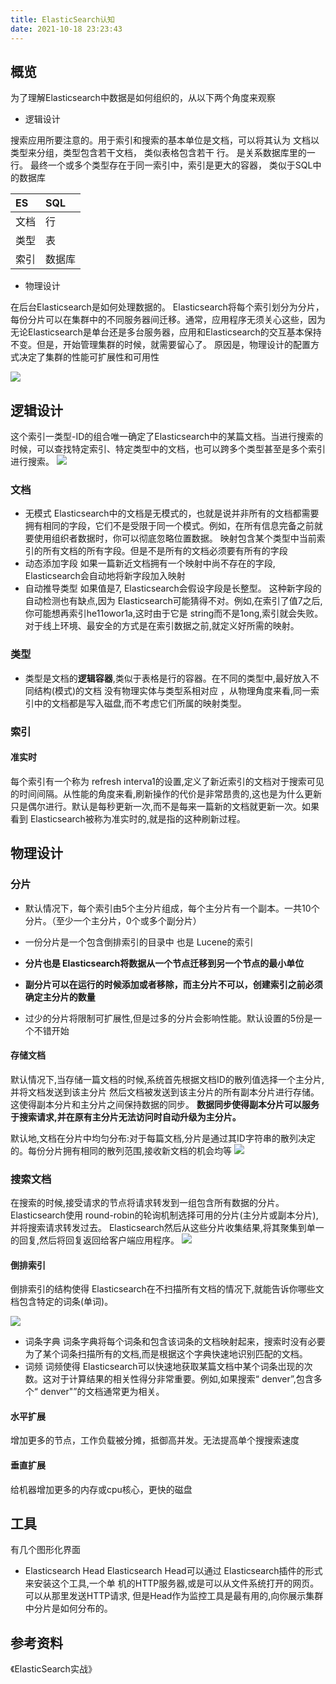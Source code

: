 ```yaml
---
title: ElasticSearch认知
date: 2021-10-18 23:23:43
---
```


## 概览

为了理解Elasticsearch中数据是如何组织的，从以下两个角度来观察

- 逻辑设计

搜索应用所要注意的。用于索引和搜索的基本单位是文档，可以将其认为 文档以类型来分组，类型包含若干文档， 类似表格包含若干
行。 是关系数据库里的一行。 最终一个或多个类型存在于同一索引中，索引是更大的容器， 类似于SQL中的数据库

| ES    |SQL     |
| :-- | :-- |
| 文档    | 行     |
| 类型    | 表     |
| 索引    |  数据库   |

- 物理设计

在后台Elasticsearch是如何处理数据的。
Elasticsearch将每个索引划分为分片，每份分片可以在集群中的不同服务器间迁移。通常，应用程序无须关心这些，因为无论Elasticsearch是单台还是多台服务器，应用和Elasticsearch的交互基本保持不变。但是，开始管理集群的时候，就需要留心了。 原因是，物理设计的配置方式决定了集群的性能可扩展性和可用性

![](/images/20211018233245618_14765.png)


## 逻辑设计
这个索引一类型-ID的组合唯一确定了Elasticsearch中的某篇文档。当进行搜索的时候，可以查找特定索引、特定类型中的文档，也可以跨多个类型甚至是多个索引进行搜索。
![](/images/20211018233955375_23109.png)
### 文档
- 无模式
Elasticsearch中的文档是无模式的，也就是说并非所有的文档都需要拥有相同的字段，它们不是受限于同一个模式。例如，在所有信息完备之前就要使用组织者数据时，你可以彻底忽略位置数据。
映射包含某个类型中当前索引的所有文档的所有字段。但是不是所有的文档必须要有所有的字段
- 动态添加字段
如果一篇新近文档拥有一个映射中尚不存在的字段, Elasticsearch会自动地将新字段加入映射
- 自动推导类型
如果值是7, Elasticsearch会假设字段是长整型。
这种新字段的自动检测也有缺点,因为 Elasticsearch可能猜得不对。例如,在索引了值7之后,你可能想再索引he11owor1a,这时由于它是 string而不是1ong,索引就会失败。对于线上环境、最安全的方式是在索引数据之前,就定义好所需的映射。


### 类型
- 类型是文档的**逻辑容器**,类似于表格是行的容器。在不同的类型中,最好放入不同结构(模式)的文档
没有物理实体与类型系相对应 ，从物理角度来看,同一索引中的文档都是写入磁盘,而不考虑它们所属的映射类型。

### 索引

#### 准实时
每个索引有一个称为 refresh interva1的设置,定义了新近索引的文档对于搜索可见的时间间隔。从性能的角度来看,刷新操作的代价是非常昂贵的,这也是为什么更新只是偶尔进行。默认是每秒更新一次,而不是每来一篇新的文档就更新一次。如果看到 Elasticsearch被称为准实时的,就是指的这种刷新过程。


## 物理设计

### 分片
- 默认情况下，每个索引由5个主分片组成，每个主分片有一个副本。一共10个分片。（至少一个主分片，0个或多个副分片）
- 一份分片是一个包含倒排索引的目录中 也是 Lucene的索引

- **分片也是 Elasticsearch将数据从一个节点迁移到另一个节点的最小单位**

- **副分片可以在运行的时候添加或者移除，而主分片不可以，创建索引之前必须确定主分片的数量**

- 过少的分片将限制可扩展性,但是过多的分片会影响性能。默认设置的5份是一个不错开始

#### 存储文档
默认情况下,当存储一篇文档的时候,系统首先根据文档ID的散列值选择一个主分片,并将文档发送到该主分片
然后文档被发送到该主分片的所有副本分片进行存储。这使得副本分片和主分片之间保持数据的同步。
**数据同步使得副本分片可以服务于搜索请求,并在原有主分片无法访问时自动升级为主分片。**

默认地,文档在分片中均匀分布:对于每篇文档,分片是通过其ID字符串的散列决定的。每份分片拥有相同的散列范围,接收新文档的机会均等
![](/images/20211019210051930_17583.png)

### 搜索文档

在搜索的时候,接受请求的节点将请求转发到一组包含所有数据的分片。 Elasticsearch使用 round-robin的轮询机制选择可用的分片(主分片或副本分片),并将搜索请求转发过去。 Elasticsearch然后从这些分片收集结果,将其聚集到单一的回复,然后将回复返回给客户端应用程序。
![](/images/20211019212427489_5688.png)


#### 倒排索引
倒排索引的结构使得 Elasticsearch在不扫描所有文档的情况下,就能告诉你哪些文档包含特定的词条(单词)。

![](/images/20211019210912292_14679.png)

- 词条字典
词条字典将每个词条和包含该词条的文档映射起来，搜索时没有必要为了某个词条扫描所有的文档,而是根据这个字典快速地识别匹配的文档。
- 词频
词频使得 Elasticsearch可以快速地获取某篇文档中某个词条岀现的次数。这对于计算结果的相关性得分非常重要。例如,如果搜索“ denver”,包含多个“ denver"”的文档通常更为相关。


#### 水平扩展
增加更多的节点，工作负载被分摊，抵御高并发。无法提高单个搜搜索速度
#### 垂直扩展
给机器增加更多的内存或cpu核心，更快的磁盘

## 工具
有几个图形化界面

- Elasticsearch Head
Elasticsearch Head可以通过 Elasticsearch插件的形式来安装这个工具,一个单
机的HTTP服务器,或是可以从文件系统打开的网页。可以从那里发送HTTP请求,
但是Head作为监控工具是最有用的,向你展示集群中分片是如何分布的。

## 参考资料
《ElasticSearch实战》